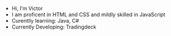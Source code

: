 - Hi, I’m Victor
- I am proficent in HTML and CSS and mildly skilled in JavaScript
- Curentlly learning: Java, C#
- Currently Developing: Tradingdeck
<!---
Creepchen/Creepchen is a ✨ special ✨ repository because its `README.md` (this file) appears on your GitHub profile.
You can click the Preview link to take a look at your changes.
--->
